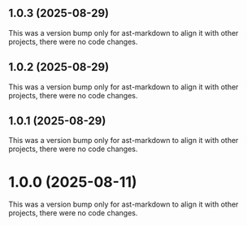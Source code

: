 ## 1.0.3 (2025-08-29)

This was a version bump only for ast-markdown to align it with other projects, there were no code changes.

## 1.0.2 (2025-08-29)

This was a version bump only for ast-markdown to align it with other projects, there were no code changes.

## 1.0.1 (2025-08-29)

This was a version bump only for ast-markdown to align it with other projects, there were no code changes.

# 1.0.0 (2025-08-11)

This was a version bump only for ast-markdown to align it with other projects, there were no code changes.
